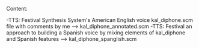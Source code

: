 Content:

-TTS: Festival Synthesis System's American English voice kal_diphone.scm file with comments by me  -->  kal_diphone_annotated.scm
-TTS: Festival an approach to building a Spanish voice by mixing elements of kal_diphone and Spanish features --> kal_diphone_spanglish.scm 
